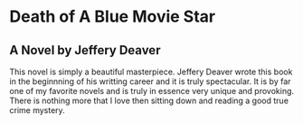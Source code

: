 # Death of A Blue Movie Star

## A Novel by Jeffery Deaver

<p>This novel is simply a beautiful masterpiece. Jeffery Deaver wrote this book in the beginnning of his writting career and it is truly spectacular. It is by far one of my favorite novels and is truly in essence very unique and provoking. There is nothing more that I love then sitting down and reading a good true crime mystery.</p>

